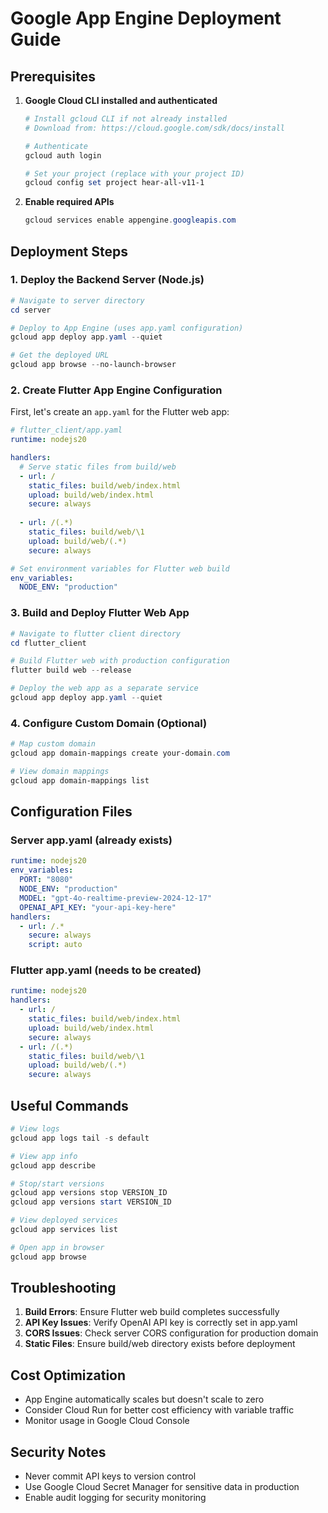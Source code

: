 # Google App Engine Deployment Guide

## Prerequisites
1. **Google Cloud CLI installed and authenticated**
   ```powershell
   # Install gcloud CLI if not already installed
   # Download from: https://cloud.google.com/sdk/docs/install
   
   # Authenticate
   gcloud auth login
   
   # Set your project (replace with your project ID)
   gcloud config set project hear-all-v11-1
   ```

2. **Enable required APIs**
   ```powershell
   gcloud services enable appengine.googleapis.com
   ```

## Deployment Steps

### 1. Deploy the Backend Server (Node.js)
```powershell
# Navigate to server directory
cd server

# Deploy to App Engine (uses app.yaml configuration)
gcloud app deploy app.yaml --quiet

# Get the deployed URL
gcloud app browse --no-launch-browser
```

### 2. Create Flutter App Engine Configuration
First, let's create an `app.yaml` for the Flutter web app:

```yaml
# flutter_client/app.yaml
runtime: nodejs20

handlers:
  # Serve static files from build/web
  - url: /
    static_files: build/web/index.html
    upload: build/web/index.html
    secure: always
    
  - url: /(.*)
    static_files: build/web/\1
    upload: build/web/(.*)
    secure: always

# Set environment variables for Flutter web build
env_variables:
  NODE_ENV: "production"
```

### 3. Build and Deploy Flutter Web App
```powershell
# Navigate to flutter client directory
cd flutter_client

# Build Flutter web with production configuration
flutter build web --release

# Deploy the web app as a separate service
gcloud app deploy app.yaml --quiet
```

### 4. Configure Custom Domain (Optional)
```powershell
# Map custom domain
gcloud app domain-mappings create your-domain.com

# View domain mappings
gcloud app domain-mappings list
```

## Configuration Files

### Server app.yaml (already exists)
```yaml
runtime: nodejs20
env_variables:
  PORT: "8080"
  NODE_ENV: "production"
  MODEL: "gpt-4o-realtime-preview-2024-12-17"
  OPENAI_API_KEY: "your-api-key-here"
handlers:
  - url: /.*
    secure: always
    script: auto
```

### Flutter app.yaml (needs to be created)
```yaml
runtime: nodejs20
handlers:
  - url: /
    static_files: build/web/index.html
    upload: build/web/index.html
    secure: always
  - url: /(.*)
    static_files: build/web/\1
    upload: build/web/(.*)
    secure: always
```

## Useful Commands

```powershell
# View logs
gcloud app logs tail -s default

# View app info
gcloud app describe

# Stop/start versions
gcloud app versions stop VERSION_ID
gcloud app versions start VERSION_ID

# View deployed services
gcloud app services list

# Open app in browser
gcloud app browse
```

## Troubleshooting

1. **Build Errors**: Ensure Flutter web build completes successfully
2. **API Key Issues**: Verify OpenAI API key is correctly set in app.yaml
3. **CORS Issues**: Check server CORS configuration for production domain
4. **Static Files**: Ensure build/web directory exists before deployment

## Cost Optimization

- App Engine automatically scales but doesn't scale to zero
- Consider Cloud Run for better cost efficiency with variable traffic
- Monitor usage in Google Cloud Console

## Security Notes

- Never commit API keys to version control
- Use Google Cloud Secret Manager for sensitive data in production
- Enable audit logging for security monitoring
